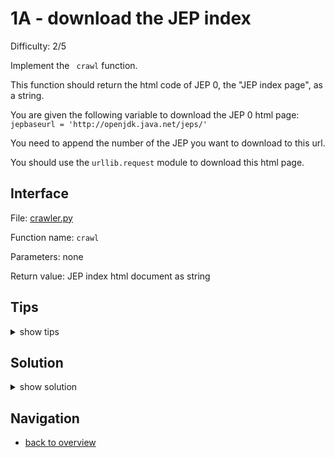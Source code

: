 # 1A - download the JEP index

Difficulty: 2/5

Implement the ``` crawl``` function.

This function should return the html code of JEP 0, the "JEP index page", as a string.

You are given the following variable to download the JEP 0 html page:
```jepbaseurl = 'http://openjdk.java.net/jeps/'```

You need to append the number of the JEP you want to download to this url.

You should use the ```urllib.request``` module to download this html page.

## Interface ##

File: [crawler.py](workspace/crawler.py)

Function name: ```crawl```

Parameters: none

Return value: JEP index html document as string

## Tips ##

<details>
  <summary>show tips</summary>

* try to import ```urllib.request``` in your REPL, then inspect it with ```dir()```
* ```urlopen(urlstring)``` will return a ```HTTPResponse``` for the http(s) address ```urlstring```
* ```HTTPResponse.read()``` will return the html page as a string
</details>

## Solution ##

<details>
  <summary>show solution</summary>

```
from re import findall
from urllib.request import urlopen

jepbaseurl = 'http://openjdk.java.net/jeps/'

def crawl():
    return str(urlopen('%s0' % jepbaseurl).read())
```
</details>

## Navigation ##
* [back to overview](0.md)
